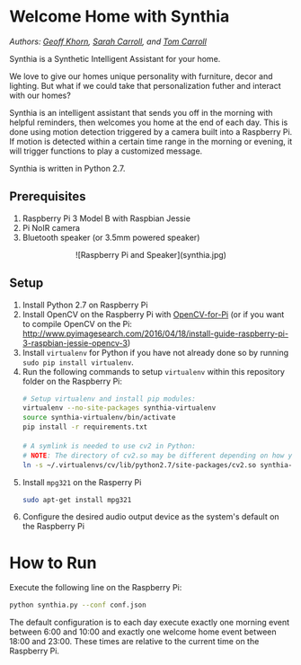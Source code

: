 # Welcome Home with Synthia

*Authors: [Geoff Khorn](https://github.com/gkhorn978), [Sarah Carroll](https://github.com/sarahes), and [Tom Carroll](https://github.com/TomAlanCarroll)*

Synthia is a Synthetic Intelligent Assistant for your home.

We love to give our homes unique personality with furniture, decor and lighting. But what if we could take that personalization futher and interact with our homes?

Synthia is an intelligent assistant that sends you off in the morning with helpful reminders, then welcomes you home at the end of each day. This is done using motion detection triggered by a camera built into a Raspberry Pi. If motion is detected within a certain time range in the morning or evening, it will trigger functions to play a customized message.

Synthia is written in Python 2.7.

## Prerequisites
1. Raspberry Pi 3 Model B with Raspbian Jessie
1. Pi NoIR camera
1. Bluetooth speaker (or 3.5mm powered speaker)
<div align="center">![Raspberry Pi and Speaker](synthia.jpg)</div>

## Setup
1. Install Python 2.7 on Raspberry Pi
1. Install OpenCV on the Raspberry Pi with [OpenCV-for-Pi](https://github.com/jabelone/OpenCV-for-Pi) (or if you want to compile OpenCV on the Pi: http://www.pyimagesearch.com/2016/04/18/install-guide-raspberry-pi-3-raspbian-jessie-opencv-3)
1. Install `virtualenv` for Python if you have not already done so by running `sudo pip install virtualenv`.
1. Run the following commands to setup `virtualenv` within this repository folder on the Raspberry Pi:
    ```bash
    # Setup virtualenv and install pip modules:
    virtualenv --no-site-packages synthia-virtualenv
    source synthia-virtualenv/bin/activate
    pip install -r requirements.txt
    
    # A symlink is needed to use cv2 in Python:
    # NOTE: The directory of cv2.so may be different depending on how you installed OpenCV
    ln -s ~/.virtualenvs/cv/lib/python2.7/site-packages/cv2.so synthia-virtualenv/local/lib/python2.7/site-packages/cv2.so
    ```
1. Install `mpg321` on the Rasperry Pi
    ```bash
    sudo apt-get install mpg321
    ```
1. Configure the desired audio output device as the system's default on the Raspberry Pi

# How to Run
Execute the following line on the Raspberry Pi:
```bash
python synthia.py --conf conf.json
```
The default configuration is to each day execute exactly one morning event between 6:00 and 10:00  and exactly one welcome home event between 18:00 and 23:00. These times are relative to the current time on the Raspberry Pi.
